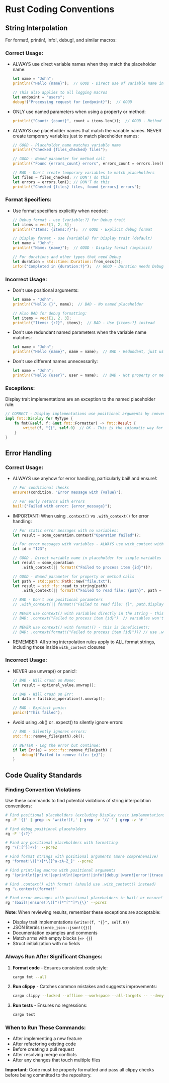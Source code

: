 # Rust Coding Conventions

## String Interpolation
For format!, println!, info!, debug!, and similar macros:

### Correct Usage:
- ALWAYS use direct variable names when they match the placeholder name:
  ```rust
  let name = "John";
  println!("Hello {name}");  // GOOD - Direct use of variable name in placeholder

  // This also applies to all logging macros
  let endpoint = "users";
  debug!("Processing request for {endpoint}");  // GOOD
  ```

- ONLY use named parameters when using a property or method:
  ```rust
  println!("Count: {count}", count = items.len());  // GOOD - Method call needs named parameter
  ```

- ALWAYS use placeholder names that match the variable names. NEVER create temporary variables just to match placeholder names:
  ```rust
  // GOOD - Placeholder name matches variable name
  println!("Checked {files_checked} files");

  // GOOD - Named parameter for method call
  println!("Found {errors_count} errors", errors_count = errors.len());

  // BAD - Don't create temporary variables to match placeholders
  let files = files_checked; // DON'T do this
  let errors = errors.len(); // DON'T do this
  println!("Checked {files} files, found {errors} errors");
  ```

### Format Specifiers:
- Use format specifiers explicitly when needed:
  ```rust
  // Debug format - use {variable:?} for Debug trait
  let items = vec![1, 2, 3];
  println!("Items: {items:?}");  // GOOD - Explicit debug format
  
  // Display format - use {variable} for Display trait (default)
  let name = "John";
  println!("Name: {name}");  // GOOD - Display format (implicit)
  
  // For durations and other types that need Debug
  let duration = std::time::Duration::from_secs(5);
  info!("Completed in {duration:?}");  // GOOD - Duration needs Debug format
  ```

### Incorrect Usage:
- Don't use positional arguments:
  ```rust
  let name = "John";
  println!("Hello {}", name);  // BAD - No named placeholder
  
  // Also BAD for debug formatting:
  let items = vec![1, 2, 3];
  println!("Items: {:?}", items);  // BAD - Use {items:?} instead
  ```

- Don't use redundant named parameters when the variable name matches:
  ```rust
  let name = "John";
  println!("Hello {name}", name = name);  // BAD - Redundant, just use "{name}"
  ```

- Don't use different names unnecessarily:
  ```rust
  let name = "John";
  println!("Hello {user}", user = name);  // BAD - Not property or method, just use "{name}" directly
  ```

### Exceptions:
Display trait implementations are an exception to the named placeholder rule:
  ```rust
  // CORRECT - Display implementations use positional arguments by convention
  impl fmt::Display for MyType {
      fn fmt(&self, f: &mut fmt::Formatter) -> fmt::Result {
          write!(f, "{}", self.0)  // OK - This is the idiomatic way for Display impl
      }
  }
  ```

## Error Handling

### Correct Usage:
- ALWAYS use anyhow for error handling, particularly bail! and ensure!:
  ```rust
  // For conditional checks
  ensure!(condition, "Error message with {value}");

  // For early returns with errors
  bail!("Failed with error: {error_message}");
  ```

- IMPORTANT: When using `.context()` vs `.with_context()` for error handling:
  ```rust
  // For static error messages with no variables:
  let result = some_operation.context("Operation failed")?;

  // For error messages with variables - ALWAYS use with_context with a closure and format!:
  let id = "123";

  // GOOD - Direct variable name in placeholder for simple variables
  let result = some_operation
      .with_context(|| format!("Failed to process item {id}"))?;

  // GOOD - Named parameter for property or method calls
  let path = std::path::Path::new("file.txt");
  let result = std::fs::read_to_string(path)
      .with_context(|| format!("Failed to read file: {path}", path = path.display()))?;

  // BAD - Don't use positional parameters
  // .with_context(|| format!("Failed to read file: {}", path.display()))?

  // NEVER use context() with variables directly in the string - this won't work:
  // BAD: .context("Failed to process item {id}")  // variables won't interpolate!

  // NEVER use context() with format!() - this is inneficient!:
  // BAD: .context(format!("Failed to process item {id}"))? // use .with_context(|| format!(...))
  ```

- REMEMBER: All string interpolation rules apply to ALL format strings, including those inside `with_context` closures

### Incorrect Usage:
- NEVER use unwrap() or panic!:
  ```rust
  // BAD - Will crash on None:
  let result = optional_value.unwrap();

  // BAD - Will crash on Err:
  let data = fallible_operation().unwrap();

  // BAD - Explicit panic:
  panic!("This failed");
  ```

- Avoid using .ok() or .expect() to silently ignore errors:
  ```rust
  // BAD - Silently ignores errors:
  std::fs::remove_file(path).ok();

  // BETTER - Log the error but continue:
  if let Err(e) = std::fs::remove_file(path) {
      debug!("Failed to remove file: {e}");
  }
  ```

## Code Quality Standards

### Finding Convention Violations

Use these commands to find potential violations of string interpolation conventions:

```bash
# Find positional placeholders (excluding Display trait implementations)
rg -F '{}' | grep -v 'write!(f,' | grep -v '// ' | grep -v '# '

# Find debug positional placeholders
rg -F '{:?}'

# Find any positional placeholders with formatting
rg '\{:[^}]+\}' --pcre2

# Find format strings with positional arguments (more comprehensive)
rg 'format!\([^)]*\{[^a-zA-Z_]' --pcre2

# Find print/log macros with positional arguments
rg '(println!|print!|eprintln!|eprint!|info!|debug!|warn!|error!|trace!)\([^)]*"[^"]*\{\}' --pcre2

# Find .context() with format! (should use .with_context() instead)
rg '\.context\(format!'

# Find error messages with positional placeholders in bail! or ensure!
rg '(bail!|ensure!)\([^)]*"[^"]*\{\}' --pcre2
```

**Note**: When reviewing results, remember these exceptions are acceptable:
- Display trait implementations (`write!(f, "{}", self.0)`)
- JSON literals (`serde_json::json!({})`)
- Documentation examples and comments
- Match arms with empty blocks (`=> {}`)
- Struct initialization with no fields

### Always Run After Significant Changes:
1. **Format code** - Ensures consistent code style:
   ```bash
   cargo fmt --all
   ```

2. **Run clippy** - Catches common mistakes and suggests improvements:
   ```bash
   cargo clippy --locked --offline --workspace --all-targets -- --deny warnings
   ```

3. **Run tests** - Ensures no regressions:
   ```bash
   cargo test
   ```

### When to Run These Commands:
- After implementing a new feature
- After refactoring existing code
- Before creating a pull request
- After resolving merge conflicts
- After any changes that touch multiple files

**Important**: Code must be properly formatted and pass all clippy checks before being committed to the repository.
